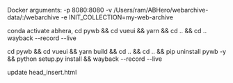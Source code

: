 Docker arguments:
-p 8080:8080
-v /Users/ram/ABHero/webarchive-data/:/webarchive
-e INIT_COLLECTION=my-web-archive

conda activate abhera, cd pywb && cd vueui && yarn && cd .. && cd ..
wayback --record --live

cd pywb && cd vueui && yarn build && cd .. && cd .. && pip uninstall pywb -y && python setup.py install && wayback --record --live

update head_insert.html
